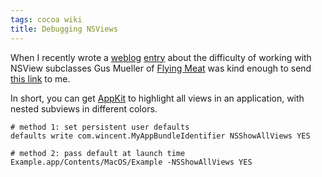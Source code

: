```yaml
---
tags: cocoa wiki
title: Debugging NSViews
---
```


When I recently wrote a [weblog](/wiki/weblog) [entry](http://typechecked.net/a/about/wincent/weblog/archives/2007/10/appkit_vs_found.php) about the difficulty of working with NSView subclasses Gus Mueller of [Flying Meat](http://flyingmeat.com/) was kind enough to send [this link](http://borkware.com/quickies/single?id=205) to me.

In short, you can get [AppKit](/wiki/AppKit) to highlight all views in an application, with nested subviews in different colors.

    # method 1: set persistent user defaults
    defaults write com.wincent.MyAppBundleIdentifier NSShowAllViews YES

    # method 2: pass default at launch time
    Example.app/Contents/MacOS/Example -NSShowAllViews YES
